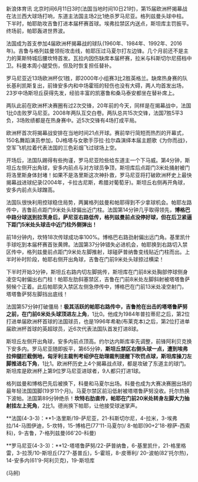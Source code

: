 新浪体育讯
北京时间6月11日3时(法国当地时间10日21时)，第15届欧洲杯揭幕战在法兰西大球场打响，东道主法国主场2比1绝杀罗马尼亚。格列兹曼头球中柱。下半时，帕耶助攻吉鲁打进本届杯赛首球。埃弗拉禁区内送点，斯坦库主罚扳平。终场前，帕耶轰进世界波。

法国成为首支参加4届欧洲杯揭幕战的球队(1960年、1984年、1992年、2016年)。吉鲁与格列兹曼领衔攻击线，帕耶压过马夏尔打左边锋。几个月前还不是主力的莱斯特城后腰坎特首发。瓦拉内因伤缺席本届杯赛，拉米与科斯切尔尼搭档中卫。科曼本周小腿受伤，但及时恢复担任替补。


罗马尼亚近13场欧洲杯仅1胜，即2000年小组赛3比2胜英格兰。缺席热身赛的队长基利凯斯复出，前锋安多内和中场霍班的轻伤也没有大碍，两人均首发出场，23岁中场斯坦丘获得先发，经验丰富的凯塞鲁和桑马泰安都坐在替补席上。


两队此前在欧洲杯决赛圈有过2次交锋，20年前的今天，同样是在揭幕战中，法国1比0击败罗马尼亚。2008年两队互交白卷。两队总共15次交锋，法国7胜5平3负，3场败绩都是在热身赛中。近5次交锋有4场打成平局。

欧洲杯首次将揭幕战安排在当地时间21点开球。赛前举行简短而热烈的开幕式，150名舞蹈演员参加，DJ格塔与女歌手莎拉·拉尔森演绎本届主题歌《为你而战》，空军飞机拉着代表法国的三色彩烟飞过球场上空。


开场后，法国队踢得有些拘谨，罗马尼亚险些给东道主一个下马威。第4分钟，斯坦丘左侧开出角球，安多内前点与对方球员争顶，斯坦库后点距门3米处捅射被门将洛里斯身体封堵！如果不是洛里斯这次神扑救，罗马尼亚将打破欧洲杯史上最快揭幕战进球纪录(2004年，卡拉古尼斯，希腊对葡萄牙)。斯坦丘右侧再开角球，安多内前点头球蹭高。


法国队很快利用控球稳住局势，两翼格列兹曼和帕耶得到不少拿球机会。帕耶左路传中，吉鲁前点距门9米处头球偏出近门柱。法国第14分钟几乎取得领先，**博格巴中路分球送到拉茨身后，萨尼亚右路低传，格列兹曼前点没停好球，但在后卫紧逼下距门5米处头球击中近门柱外侧弹出！**


前18分钟内，坎特18次传球成功率100%。博格巴右路劲射偏出远门角。基里凯什手球吃到本届杯赛首张黄牌。法国第37分钟错失必进机会，帕耶换到右路切入禁区传中，格列兹曼前点距门9米处左脚推射，球碰萨普纳鲁变线贴近门柱而出。上半时补时阶段，帕耶右侧开出角球，吉鲁在门前9米处头球掠过横梁！


下半时开始3分钟，斯坦丘右路内切左脚挑传，斯坦库在门前8米处胸部停球侧身凌空勾射偏出右门柱！帕耶左肋斜塞禁区，吉鲁在门前8米处左脚斜射被塔塔鲁萨努候个正着。此后帕耶突入禁区左侧急停传中，博格巴在门前13米处凌空射门，塔塔鲁萨努左脚挡出底线！


法国第57分钟打破僵局！**极其活跃的帕耶右路传中，吉鲁抢在出击的塔塔鲁萨努之前，在门前6米处头球顶进左上角**，1比0。他成为1984年普拉蒂尼之后，第2位打进单届欧洲杯首球的法国球员，也是1996年希勒(布莱克本)之后，第2位打进单届欧洲杯首球的英超球员，近6次代表法国队首发打进8球。


斯坦丘左侧开出角球，安多内前点顶高。约尔达内斯库率先调整，前锋阿利贝克换下安多内。罗马尼亚随即扳平，第65分钟，**斯坦丘禁区右侧头球一点，遭到埃弗拉伸腿拦截倒地，匈牙利主裁判考绍伊在助理裁判提醒下吹罚点球，斯坦库操刀左脚推进右下角**，1比1。欧洲杯历史上4个揭幕战点球，都是攻破了东道主的球门。斯坦库是欧洲杯上第9位罗马尼亚进球者，9人都只打进1球。



格列兹曼和博格巴先后被换下，科曼和马夏尔出场。科曼也成为大赛决赛圈出场的最年轻法国国脚(19岁11个月)。马夏尔禁区前沿低射被塔塔鲁萨努没收。托尔热换下波帕。法国第89分钟绝杀！**坎特右肋直传，帕耶在门前20米处转身左脚大力抽射挂左上死角**，2比1。德尚换下帕耶，让他接受球迷掌声。


**法国(4-3-3)：**1-洛里斯/19-萨尼亚，21-科斯切尔尼，4-拉米，3-埃弗拉/14-马图伊迪，5-坎特，15-博格巴(77'11-马夏尔)/ 8-帕耶(90+2'18-穆萨-西索科)，9-吉鲁，7-格列兹曼(66'20-科曼)

**罗马尼亚(4-3-3)：**12-塔塔鲁萨努/22-萨普纳鲁，6-基里凯什，21-格里格雷，3-拉茨/10-斯坦丘(72'7-基普丘)，5-霍班，8-皮蒂利/ 20-波帕(82'托尔热)，14-安多内(61'9-阿利贝克)，19-斯坦库

(马舸)

